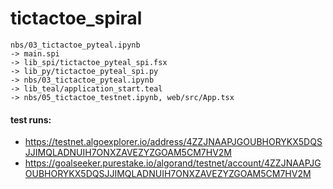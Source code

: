 # tictactoe_spiral

```
nbs/03_tictactoe_pyteal.ipynb
-> main.spi
-> lib_spi/tictactoe_pyteal_spi.fsx
-> lib_py/tictactoe_pyteal_spi.py
-> nbs/03_tictactoe_pyteal.ipynb
-> lib_teal/application_start.teal
-> nbs/05_tictactoe_testnet.ipynb, web/src/App.tsx
```

#### test runs:
- https://testnet.algoexplorer.io/address/4ZZJNAAPJGOUBHORYKX5DQSJJIMQLADNUIH7ONXZAVEZYZGOAM5CM7HV2M
- https://goalseeker.purestake.io/algorand/testnet/account/4ZZJNAAPJGOUBHORYKX5DQSJJIMQLADNUIH7ONXZAVEZYZGOAM5CM7HV2M
